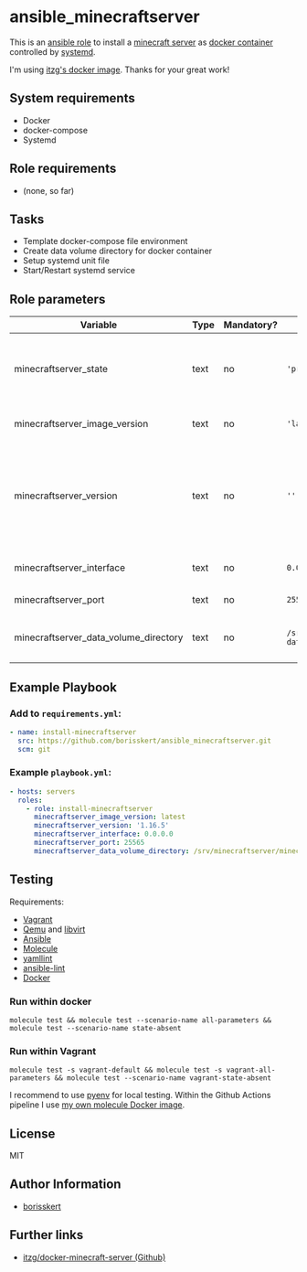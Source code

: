 # ansible_minecraftserver

This is an [ansible role](https://docs.ansible.com/) to install a [minecraft server](https://www.minecraft.net/de-de/download/server) as
[docker container](https://www.docker.com/) controlled by [systemd](https://systemd.io/).

I'm using [itzg's docker image](https://github.com/itzg/docker-minecraft-server). Thanks for your great work!

## System requirements

* Docker
* docker-compose
* Systemd

## Role requirements

* (none, so far)

## Tasks

* Template docker-compose file environment
* Create data volume directory for docker container
* Setup systemd unit file
* Start/Restart systemd service

## Role parameters

| Variable      | Type | Mandatory? | Default | Description           |
|---------------|------|------------|---------|-----------------------|
| minecraftserver_state         | text | no | `'present'` | If `absent` removes the docker configuration and systemd service |
| minecraftserver_image_version | text | no | `'latest'`  | itzg's Docker image version |
| minecraftserver_version       | text | no | `''`        | Minecraft Server version (e.g. `1.16.5`, default: latest version will be downloaded) |
| minecraftserver_interface     | text | no | `0.0.0.0`   | Mapped network interface |
| minecraftserver_port          | text | no | `25565`     | Mapped network port |
| minecraftserver_data_volume_directory | text | no | `/srv/minecraftserver/minecraft-data` | Location of your data volume directory |

## Example Playbook

### Add to `requirements.yml`:

```yaml
- name: install-minecraftserver
  src: https://github.com/borisskert/ansible_minecraftserver.git
  scm: git
```

### Example `playbook.yml`:

```yaml
- hosts: servers
  roles:
    - role: install-minecraftserver
      minecraftserver_image_version: latest
      minecraftserver_version: '1.16.5'
      minecraftserver_interface: 0.0.0.0
      minecraftserver_port: 25565
      minecraftserver_data_volume_directory: /srv/minecraftserver/minecraft-data
```

## Testing

Requirements:

* [Vagrant](https://www.vagrantup.com/)
* [Qemu](https://www.qemu.org/libvirt) and [libvirt](https://libvirt.org/)
* [Ansible](https://docs.ansible.com/)
* [Molecule](https://molecule.readthedocs.io/en/latest/index.html)
* [yamllint](https://yamllint.readthedocs.io/en/stable/#)
* [ansible-lint](https://docs.ansible.com/ansible-lint/)
* [Docker](https://docs.docker.com/)

### Run within docker

```shell script
molecule test && molecule test --scenario-name all-parameters && molecule test --scenario-name state-absent
```

### Run within Vagrant

```shell script
molecule test -s vagrant-default && molecule test -s vagrant-all-parameters && molecule test --scenario-name vagrant-state-absent
```

I recommend to use [pyenv](https://github.com/pyenv/pyenv) for local testing.
Within the Github Actions pipeline I use [my own molecule Docker image](https://github.com/borisskert/docker-molecule).

## License

MIT

## Author Information

* [borisskert](https://github.com/borisskert)

## Further links

* [itzg/docker-minecraft-server (Github)](https://github.com/itzg/docker-minecraft-server)
